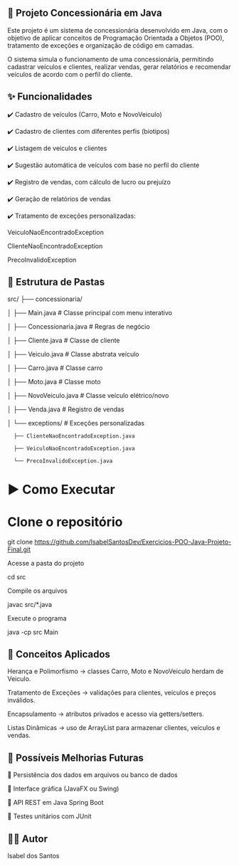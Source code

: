 ## 🚗 Projeto Concessionária em Java

Este projeto é um sistema de concessionária desenvolvido em Java, com o objetivo de aplicar conceitos de Programação Orientada a Objetos (POO), tratamento de exceções e organização de código em camadas.

O sistema simula o funcionamento de uma concessionária, permitindo cadastrar veículos e clientes, realizar vendas, gerar relatórios e recomendar veículos de acordo com o perfil do cliente.


## ✨ Funcionalidades

✔️ Cadastro de veículos (Carro, Moto e NovoVeiculo)

✔️ Cadastro de clientes com diferentes perfis (biotipos)

✔️ Listagem de veículos e clientes

✔️ Sugestão automática de veículos com base no perfil do cliente

✔️ Registro de vendas, com cálculo de lucro ou prejuízo

✔️ Geração de relatórios de vendas

✔️ Tratamento de exceções personalizadas:

VeiculoNaoEncontradoException

ClienteNaoEncontradoException

PrecoInvalidoException


## 📂 Estrutura de Pastas
src/
 ├── concessionaria/
 
 │   ├── Main.java               # Classe principal com menu interativo
 
 │   ├── Concessionaria.java     # Regras de negócio
 
 │   ├── Cliente.java            # Classe de cliente
 
 │   ├── Veiculo.java            # Classe abstrata veículo
 
 │   ├── Carro.java              # Classe carro
 
 │   ├── Moto.java               # Classe moto
 
 │   ├── NovoVeiculo.java        # Classe veículo elétrico/novo
 
 │   ├── Venda.java              # Registro de vendas
 
 │   └── exceptions/             # Exceções personalizadas
 
      ├── ClienteNaoEncontradoException.java
 
      ├── VeiculoNaoEncontradoException.java
 
      └── PrecoInvalidoException.java


# ▶️ Como Executar

# Clone o repositório

git clone https://github.com/IsabelSantosDev/Exercicios-POO-Java-Projeto-Final.git

Acesse a pasta do projeto

cd src

Compile os arquivos

javac src/*.java

Execute o programa

java -cp src Main


## 🎯 Conceitos Aplicados

Herança e Polimorfismo → classes Carro, Moto e NovoVeiculo herdam de Veiculo.

Tratamento de Exceções → validações para clientes, veículos e preços inválidos.

Encapsulamento → atributos privados e acesso via getters/setters.

Listas Dinâmicas → uso de ArrayList para armazenar clientes, veículos e vendas.


## 📌 Possíveis Melhorias Futuras

🔹 Persistência dos dados em arquivos ou banco de dados

🔹 Interface gráfica (JavaFX ou Swing)

🔹 API REST em Java Spring Boot

🔹 Testes unitários com JUnit


## 👩‍💻 Autor

Isabel dos Santos
